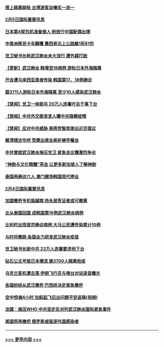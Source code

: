 #### [搭上隔离邮轮 台湾游客自嘲买一送一](../pages/prog202/a102769845.md?t=02052155) 
#### [2月5日国际重要讯息](../pages/prog202/a102769821.md?t=02052155) 
#### [日本第4架包机准备接人 盼放行中国配偶出境](../pages/prog202/a102769765.md?t=02052155) 
#### [中美洲移民卡车翻覆 墨西哥北上公路酿1死81伤](../pages/prog202/a102769703.md?t=02052155) 
#### [世卫秘书长称武汉肺炎未大流行 遭外媒打脸](../pages/prog202/a102769679.md?t=02052155) 
#### [【更新】武汉肺炎 韩增至18病例 游轮日本外海隔离](../pages/prog202/a102758911.md?t=02052155) 
#### [开会遭马来西亚患者传染 韩国第17、18例确诊](../pages/prog202/a102769600.md?t=02052155) 
#### [载3711人游轮日本外海隔离 至少10人感染武汉肺炎](../pages/prog202/a102769538.md?t=02052155) 
#### [【禁闻】世卫一味挺共 20万人连署吁总干事下台](../pages/prog202/a102769445.md?t=02052155) 
#### [【禁闻】中共外交部发言人曝中共隐瞒疫情](../pages/prog202/a102769400.md?t=02052155) 
#### [【禁闻】应对中共威胁 美两党智库提出近百倡议](../pages/prog202/a102769357.md?t=02052155) 
#### [赖清德访华府  受邀出席全美祈祷早餐会](../pages/prog202/a102769350.md?t=02052155) 
#### [中共曾就武汉肺炎施压世卫 紧急会议爆激烈争论](../pages/prog202/a102769312.md?t=02052155) 
#### [“神韵与文化精髓”茶会 让更多新加坡人了解神韵](../pages/prog202/a102769286.md?t=02052155) 
#### [泰国再确诊六人 澳门赌场韩国现代停业](../pages/prog202/a102769239.md?t=02052155) 
#### [2月4日国际重要讯息](../pages/prog202/a102768884.md?t=02052155) 
#### [加国撤侨专机抵越南 持永居签证者或可撤离](../pages/prog202/a102768877.md?t=02052155) 
#### [女从泰国回国 成韩国第16例武汉肺炎病例](../pages/prog202/a102768669.md?t=02052155) 
#### [比利时出现首宗确诊病例 大马公民遭传染累计10例](../pages/prog202/a102768824.md?t=02052155) 
#### [与时间赛跑 各国全力研发武汉肺炎疫苗](../pages/prog202/a102768738.md?t=02052155) 
#### [世卫秘书长挺中共 23万人连署要求他下台](../pages/prog202/a102768717.md?t=02052155) 
#### [钻石公主号抵日本横滨 逾3700人隔离检疫](../pages/prog202/a102768714.md?t=02052155) 
#### [乌克兰客机遭击落 伊朗飞行员与塔台对话录音曝光](../pages/prog202/a102768645.md?t=02052155) 
#### [各国纷纷从武汉撤侨 巴西终决定紧急撤侨](../pages/prog202/a102768630.md?t=02052155) 
#### [空中惊魂4小时 加航起飞后出问题平安返降(视频)](../pages/prog202/a102768601.md?t=02052155) 
#### [法媒：施压WHO 中共坚定反对列武汉肺炎国际紧急事件](../pages/prog202/a102768584.md?t=02052155) 
#### [美国将再撤侨 俄罗斯或驱逐外国感染者](../pages/prog202/a102768247.md?t=02052155) 

----
#### [ >>> 更早内容 <<< ](../indexes/prog202-earlier.md)
